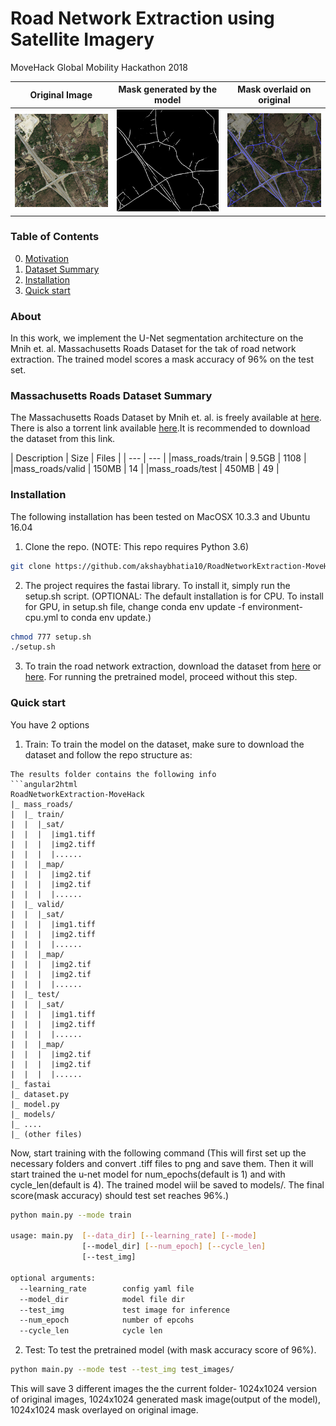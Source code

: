 # Road Network Extraction using Satellite Imagery
MoveHack Global Mobility Hackathon 2018

Original Image             |Mask generated by the model|Mask overlaid on original  |
:-------------------------:|:-------------------------:|:-------------------------:|
![](assets/o.png?raw=true) |![](assets/m.png?raw=true) |![](assets/n.png?raw=true) |


### Table of Contents
0. [Motivation](#about)
0. [Dataset Summary](#Massachusetts-Roads-Dataset-Summary)
0. [Installation](#installation)
0. [Quick start](#quick-start)

### About
In this work, we implement the U-Net segmentation architecture on the Mnih et. al. Massachusetts Roads Dataset for the tak of road network extraction. The trained model scores a mask accuracy of 96% on the test set.

### Massachusetts Roads Dataset Summary
The Massachusetts Roads Dataset by Mnih et. al. is freely available at [here](https://www.cs.toronto.edu/~vmnih/data/). There is also a torrent link available [here](http://academictorrents.com/details/3b17f08ed5027ea24db04f460b7894d913f86c21).It is recommended to download the dataset from this link.

| Description | Size  | Files  |
| --- | --- | 
|mass_roads/train | 9.5GB | 1108 |
|mass_roads/valid | 150MB | 14 |
|mass_roads/test | 450MB | 49 |

### Installation
The following installation has been tested on MacOSX 10.3.3 and Ubuntu 16.04

1. Clone the repo. (NOTE: This repo requires Python 3.6)
```bash
git clone https://github.com/akshaybhatia10/RoadNetworkExtraction-MoveHack.git
```

2. The project requires the fastai library. To install it, simply run the setup.sh script. (OPTIONAL: The default installation is for CPU. To install for GPU, in setup.sh file, change conda env update -f environment-cpu.yml
to conda env update.)
```bash
chmod 777 setup.sh
./setup.sh
```
3. To train the road network extraction, download the dataset from [here](http://academictorrents.com/details/3b17f08ed5027ea24db04f460b7894d913f86c21)
 or [here](https://www.cs.toronto.edu/~vmnih/data/). For running the pretrained model, proceed without this step.


### Quick start

You have 2 options

1. Train: To train the model on the dataset, make sure to download the dataset and follow the repo structure as:


```
The results folder contains the following info
```angular2html
RoadNetworkExtraction-MoveHack
|_ mass_roads/
|  |_ train/
|  |  |_sat/
|  |  |  |img1.tiff
|  |  |  |img2.tiff
|  |  |  |......
|  |  |_map/
|  |  |  |img2.tif
|  |  |  |img2.tif
|  |  |  |......
|  |_ valid/
|  |  |_sat/
|  |  |  |img1.tiff
|  |  |  |img2.tiff
|  |  |  |......
|  |  |_map/
|  |  |  |img2.tif
|  |  |  |img2.tif
|  |  |  |......
|  |_ test/
|  |  |_sat/
|  |  |  |img1.tiff
|  |  |  |img2.tiff
|  |  |  |......
|  |  |_map/
|  |  |  |img2.tif
|  |  |  |img2.tif
|  |  |  |......
|_ fastai
|_ dataset.py
|_ model.py
|_ models/
|_ ....
|_ (other files)
```
Now, start training with the following command (This will first set up the necessary folders and convert .tiff files to png and save them. Then it will start trained the u-net model for num_epochs(default is 1) and with cycle_len(default is 4). The trained model wiil be saved to models/.
The final score(mask accuracy) should test set reaches 96%.)

```bash
python main.py --mode train

usage: main.py  [--data_dir] [--learning_rate] [--mode]
                [--model_dir] [--num_epoch] [--cycle_len]
                [--test_img]

optional arguments:
  --learning_rate        config yaml file
  --model_dir            model file dir
  --test_img             test image for inference
  --num_epoch            number of epcohs
  --cycle_len            cycle len
```

2. Test: To test the pretrained model (with mask accuracy score of 96%).

```bash
python main.py --mode test --test_img test_images/
```

This will save 3 different images the the current folder- 1024x1024 version of original images, 1024x1024 generated mask image(output of the model), 1024x1024 mask overlayed on original image.

